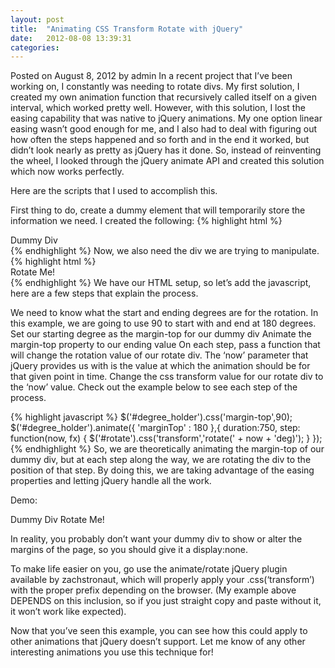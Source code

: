 ```yaml
---
layout: post
title:  "Animating CSS Transform Rotate with jQuery"
date:   2012-08-08 13:39:31
categories: 
---
```


Posted on August 8, 2012 by admin
In a recent project that I’ve been working on, I constantly was needing to rotate divs. My first solution, I created my own animation function that recursively called itself on a given interval, which worked pretty well. However, with this solution, I lost the easing capability that was native to jQuery animations. My one option linear easing wasn’t good enough for me, and I also had to deal with figuring out how often the steps happened and so forth and in the end it worked, but didn’t look nearly as pretty as jQuery has it done. So, instead of reinventing the wheel, I looked through the jQuery animate API and created this solution which now works perfectly.

Here are the scripts that I used to accomplish this.

 


First thing to do, create a dummy element that will temporarily store the information we need. I created the following:
{% highlight html %}
<div id="degree_holder">Dummy Div<div>
{% endhighlight %}
Now, we also need the div we are trying to manipulate.
{% highlight html %}
<div id="rotate">Rotate Me!<div>
{% endhighlight %}
We have our HTML setup, so let’s add the javascript, here are a few steps that explain the process.

We need to know what the start and ending degrees are for the rotation. In this example, we are going to use 90 to start with and end at 180 degrees.
Set our starting degree as the margin-top for our dummy div
Animate the margin-top property to our ending value
On each step, pass a function that will change the rotation value of our rotate div. The ‘now’ parameter that jQuery provides us with is the value at which the animation should be for that given point in time. Change the css transform value for our rotate div to the ‘now’ value.
Check out the example below to see each step of the process.

{% highlight javascript %}
    $('#degree_holder').css('margin-top',90);
    $('#degree_holder').animate({
        'marginTop' : 180
    },{
        duration:750,
        step: function(now, fx) {
            $('#rotate').css('transform','rotate(' + now + 'deg)');
        }
    });
{% endhighlight %}
So, we are theoretically animating the margin-top of our dummy div, but at each step along the way, we are rotating the div to the position of that step. By doing this, we are taking advantage of the easing properties and letting jQuery handle all the work.

Demo:

Dummy Div
Rotate Me!


In reality, you probably don’t want your dummy div to show or alter the margins of the page, so you should give it a display:none.

To make life easier on you, go use the animate/rotate jQuery plugin available by zachstronaut, which will properly apply your .css(‘transform’) with the proper prefix depending on the browser. (My example above DEPENDS on this inclusion, so if you just straight copy and paste without it, it won’t work like expected).

Now that you’ve seen this example, you can see how this could apply to other animations that jQuery doesn’t support. Let me know of any other interesting animations you use this technique for!
